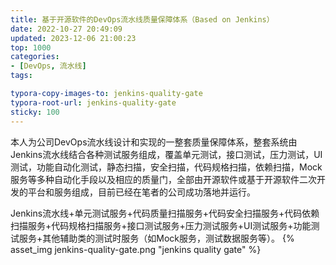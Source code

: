 ```yaml
---
title: 基于开源软件的DevOps流水线质量保障体系（Based on Jenkins）
date: 2022-10-27 20:49:09
updated: 2023-12-06 21:00:23
top: 1000
categories: 
- [DevOps, 流水线]
tags:

typora-copy-images-to: jenkins-quality-gate
typora-root-url: jenkins-quality-gate
sticky: 100
---
```


本人为公司DevOps流水线设计和实现的一整套质量保障体系，整套系统由Jenkins流水线结合各种测试服务组成，覆盖单元测试，接口测试，压力测试，UI测试，功能自动化测试，静态扫描，安全扫描，代码规格扫描，依赖扫描，Mock服务等多种自动化手段以及相应的质量门，全部由开源软件或基于开源软件二次开发的平台和服务组成，目前已经在笔者的公司成功落地并运行。

Jenkins流水线+单元测试服务+代码质量扫描服务+代码安全扫描服务+代码依赖扫描服务+代码规格扫描服务+接口测试服务+压力测试服务+UI测试服务+功能测试服务+其他辅助类的测试时服务（如Mock服务，测试数据服务等）。
{% asset_img jenkins-quality-gate.png "jenkins quality gate" %}